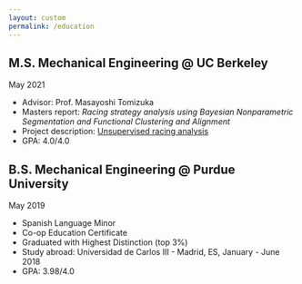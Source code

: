 ```yaml
---
layout: custom
permalink: /education
---
```


## M.S. Mechanical Engineering @ UC Berkeley
May 2021
- Advisor: Prof. Masayoshi Tomizuka
- Masters report: _Racing strategy analysis using Bayesian Nonparametric Segmentation and Functional Clustering and Alignment_
- Project description: [Unsupervised racing analysis](./projects/hdphmm.html)
- GPA: 4.0/4.0



## B.S. Mechanical Engineering @ Purdue University
May 2019
- Spanish Language Minor
- Co-op Education Certificate
- Graduated with Highest Distinction (top 3\%)
- Study abroad: Universidad de Carlos III - Madrid, ES, January - June 2018
- GPA: 3.98/4.0